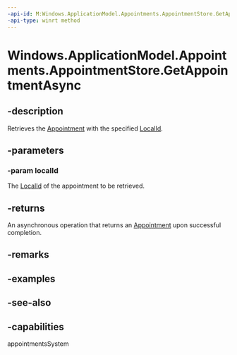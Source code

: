 ```yaml
---
-api-id: M:Windows.ApplicationModel.Appointments.AppointmentStore.GetAppointmentAsync(System.String)
-api-type: winrt method
---
```


<!-- Method syntax
public Windows.Foundation.IAsyncOperation<Windows.ApplicationModel.Appointments.Appointment> GetAppointmentAsync(System.String localId)
-->

# Windows.ApplicationModel.Appointments.AppointmentStore.GetAppointmentAsync

## -description
Retrieves the [Appointment](appointment.md) with the specified [LocalId](appointment_localid.md).

## -parameters
### -param localId
The [LocalId](appointment_localid.md) of the appointment to be retrieved.

## -returns
An asynchronous operation that returns an [Appointment](appointment.md) upon successful completion.

## -remarks

## -examples

## -see-also

## -capabilities
appointmentsSystem
